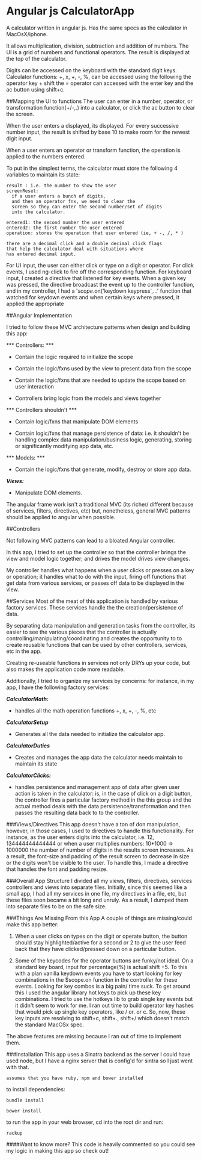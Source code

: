 # Angular js CalculatorApp

A calculator written in angular js.
Has the same specs as the calculator in MacOsX/iphone.

It allows multiplication, division, subtraction and
addition of numbers.
The UI is a grid of numbers and functional operators.
The result is displayed at the top of the calculator.

Digits can be accessed on the keyboard with the standard
digit keys. Calculator functions:
÷, x, +, -, %,
can be accessed using the following the operator key + shift
the = operator can accessed with the enter key
and the ac button using shift+c.

##Mapping the UI to functions
The user can enter in a number, operator, or transformation
function(+/-,.) into a calculator, or click the ac
button to clear the screen.


When the user enters a displayed, its displayed.
For every successive number input, the result is shifted
by base 10 to make room for the newest digit input.

When a user enters an operator or transform function, the operation is applied
to the numbers entered.

To put in the simplest terms, the calculator must
store the following 4 variables to maintain its state:

```
result : i.e. the number to show the user
screenReset:
  if a user enters a bunch of digits,
  and then an operator fnx, we need to clear the
  screen so they can enter the second number/set of digits
  into the calculator.

entered1: the second number the user entered
entered2: the first number the user entered
operation: stores the operation that user entered (ie, + -, /, * )

there are a decimal click and a double decimal click flags
that help the calculator deal with situations where
has entered decimal input.

```

For UI input, the user can either click or type on a digit
or operator. For click events, I used ng-click to fire
off the corresponding function. For keyboard input,
I created a directive that listened for key events.
When a given key was pressed, the directive broadcast
the event up to the controller function, and in my controller,
I had a '$scope.$on('keydown keypress',...' function
that watched for keydown events and when certain
keys where pressed, it applied the appropriate


##Angular Implementation

I tried to follow these MVC architecture patterns
when design and building this app:


*** Controllers: ***

+ Contain the logic required to initialize the scope

+ Contain the logic/fxns used by the view to present data from the scope

+ Contain the logic/fxns that are needed to update the scope based on user interaction

+ Controllers bring logic from the models and views together

*** Controllers shouldn't ***

+ Contain logic/fxns that manipulate DOM elements

+ Contain logic/fxns that manage persistence of data:
  i.e. it shouldn't be handling complex
  data manipulation/business logic, generating, storing
  or significantly modifying app data, etc.

*** Models: ***

+ Contain the logic/fxns that generate, modify, destroy
  or store app data.

***Views:***

 + Manipulate DOM elements.

The angular frame work isn't a traditional MVC (its richer/
different because of services, filters, directives, etc)
but, nonetheless, general MVC patterns should be applied
to angular when possible.



##Controllers

Not following MVC patterns can lead to a bloated
Angular controller.

In this app, I tried to set up the controller so that
the controller brings the view and model logic together;
and drives the model drives view changes.

My controller handles what happens when a user clicks
or presses on a key or operation; it handles
what to do with the input, firing off functions
that get data from various services, or passes off data
to be displayed in the view.

##Services
Most of the meat of this application is handled
by various factory services. These services handle the
the creation/persistence of data.

By separating data manipulation and generation
tasks from the controller,
its easier to see the various pieces that the controller
is actually controlling/manipulating/coordinating and
creates the opportunity to to create reusable functions
that can be used by other controllers, services, etc
in the app.

Creating re-useable functions in services not only
DRYs up your code, but also
makes the application code more readable.


Additionally, I tried to organize my services by concerns:
for instance, in my app, I
have the following factory services:


***CalculatorMath:***

+ handles all the math operation functions
                ÷, x, +, -, %, etc

***CalculatorSetup***

+ Generates all the data needed to initialize
                  the calculator app.

***CalculatorDuties***

+ Creates and manages the app data
                  the calculator needs maintain
                  to maintain its state

***CalculatorClicks:***

+ handles persistence and management app
            of data after given user action is taken in
            the calculator: is, in the case of click
            on a digit button, the controller fires
            a particular factory method in the this
            group and the actual method deals with
            the data persistence/transformation
            and then passes the resulting data back to
            to the controller.


###Views/Directives
This app doesn't have a ton of don manipulation, however,
in those cases, I used to directives to handle this
functionality.
For instance, as the user enters digits into the calculator,
 i.e. 12, 134444444444444
or when a user multiplies numbers: 10*1000 => 1000000
the number of number of digits in the results screen
increases. As a result, the font-size and padding of
the result screen to decrease in size or the digits
won't be visible to the user.
To handle this, I made a directive that handles
the font and padding resize.

###Overall App Structure
I divided all my views, filters, directives, services controllers
and views into separate files. Initially, since this
seemed like a small app, I had all my services in one file,
my directives in a file, etc, but these files soon became
a bit long and unruly. As a result, I dumped them into separate
files to be on the safe size.



###Things Are Missing From this App
A couple of things are missing/could make this app better:


1. When a user clicks on types on the digit or operate
button, the button should stay highlighted/active
for a second or 2 to give the user feed back that they
have clicked/pressed down on a particular button.

2. Some of the keycodes for the operator buttons are
funky/not ideal. On a standard key board,
input for percentage(%) is actual shift +5.
To this with a plan vanilla keydown events
you have to start looking for key combinations
in the $scope.on function in the controller
for these events. Looking for key combos is a big pain/
time suck. To get around this I used the angular
library hot keys to pick up these key combinations.
I tried to use the hotkeys lib to grab single key events
but it didn't seem to work for me.
I ran out time to build operator key hashes that would
pick up single key operators, like / or. or c. So, now,
these key inputs are resolving to shift+c, shift+., shift+/
which doesn't match the standard MacOSx spec.

The above features are missing because I ran out of
time to implement them.



###Installation
This app uses a Sinatra backend as the server
I could have used node, but I have a nginx server
that is config'd for sintra so I just went with that.

```
assumes that you have ruby, npm and bower installed
```

to install dependencies:

```
bundle install
```

```
bower install
```

to run the app in your web browser, cd into the root dir and run:

```
rackup
````

####Want to know more?  This code is heavily commented so you could see my logic in making this app so check out!

